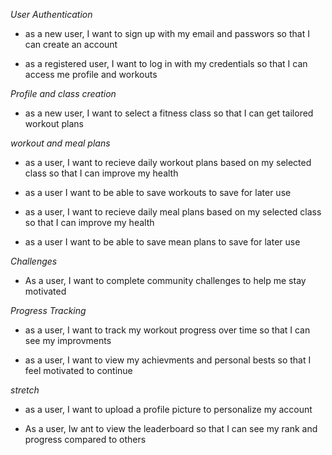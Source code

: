 *User Authentication*

- as a new user, I want to sign up with my email and passwors so that I can create an account

- as a registered user, I want to log in with my credentials so that I can access me profile and workouts

*Profile and class creation*

- as a new user, I want to select a fitness class so that I can get tailored workout plans


*workout and meal plans*

- as a user, I want to recieve daily workout plans based on my selected class so that I can improve my health

- as a user I want to be able to save workouts to save for later use

- as a user, I want to recieve daily meal plans based on my selected class so that I can improve my health

- as a user I want to be able to save mean plans to save for later use

*Challenges*

- As a user, I want to complete community challenges to help me stay motivated

*Progress Tracking*

- as a user, I want to track my workout progress over time so that I can see my improvments

- as a user, I want to view my achievments and personal bests so that I feel motivated to continue


*stretch*

 - as a user, I want to upload a profile picture to personalize my account

 - As a user, Iw ant to view the leaderboard so that I can see my rank and progress compared to others

